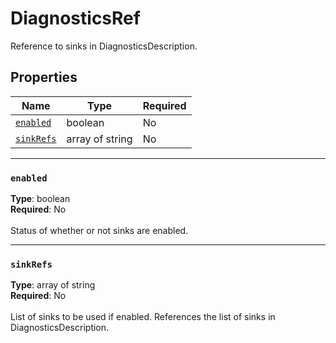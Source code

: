 # DiagnosticsRef

Reference to sinks in DiagnosticsDescription.

## Properties
| Name | Type | Required |
| --- | --- | --- |
| [`enabled`](#enabled) | boolean | No |
| [`sinkRefs`](#sinkrefs) | array of string | No |

____
### `enabled`
__Type__: boolean <br/>
__Required__: No<br/>
<br/>
Status of whether or not sinks are enabled.

____
### `sinkRefs`
__Type__: array of string <br/>
__Required__: No<br/>
<br/>
List of sinks to be used if enabled. References the list of sinks in DiagnosticsDescription.
